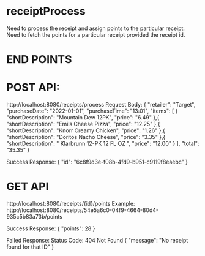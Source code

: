 # receiptProcess
Need to process the receipt and assign points to the particular receipt. Need to fetch the points for a particular receipt provided the receipt id.
# END POINTS
# POST API:
http://localhost:8080/receipts/process
Request Body: 
{
  "retailer": "Target",
  "purchaseDate": "2022-01-01",
  "purchaseTime": "13:01",
  "items": [
    {
      "shortDescription": "Mountain Dew 12PK",
      "price": "6.49"
    },{
      "shortDescription": "Emils Cheese Pizza",
      "price": "12.25"
    },{
      "shortDescription": "Knorr Creamy Chicken",
      "price": "1.26"
    },{
      "shortDescription": "Doritos Nacho Cheese",
      "price": "3.35"
    },{
      "shortDescription": "   Klarbrunn 12-PK 12 FL OZ  ",
      "price": "12.00"
    }
  ],
  "total": "35.35"
}

Success Response: 
{
    "id": "6c8f9d3e-f08b-4fd9-b951-c9119f8eaebc"
}



# GET API
http://localhost:8080/receipts/{id}/points
 Example: 
 http://localhost:8080/receipts/54e5a6c0-04f9-4664-80d4-935c5b83a73b/points

Success Response: 
 {
    "points": 28
  }

Failed Response: 
Status Code: 404 Not Found
{
    "message": "No receipt found for that ID"
}

